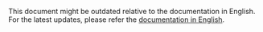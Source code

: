 This document might be outdated relative to the documentation in English. For the latest updates, please refer the <a href="/">documentation in English</a>.
